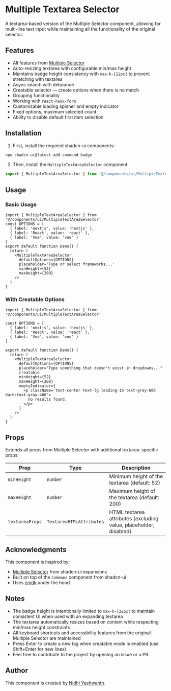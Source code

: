 # Multiple Textarea Selector

A textarea-based version of the Multiple Selector component, allowing for
multi-line text input while maintaining all the functionality of the original
selector.

## Features

- All features from
  [Multiple Selector](https://shadcnui-expansions.typeart.cc/docs/multiple-selector)
- Auto-resizing textarea with configurable min/max height
- Maintains badge height consistency with `max-h-[22px]` to prevent stretching
  with textarea
- Async search with debounce
- Creatable selector — create options when there is no match
- Grouping functionality
- Working with `react-hook-form`
- Customizable loading spinner and empty indicator
- Fixed options, maximum selected count
- Ability to disable default first item selection

## Installation

1. First, install the required shadcn-ui components:

```bash
npx shadcn-ui@latest add command badge
```

2. Then, install the `MultipleTextAreaSelector` component:

```typescript
import { MultipleTextAreaSelector } from '@/components/ui/MultipleTextAreaSelector'
```

## Usage

### Basic Usage

```tsx
import { MultipleTextAreaSelector } from '@/components/ui/MultipleTextAreaSelector'
const OPTIONS = [
  { label: 'nextjs', value: 'nextjs' },
  { label: 'React', value: 'react' },
  { label: 'Vue', value: 'vue' }
]
export default function Demo() {
  return (
    <MultipleTextAreaSelector
      defaultOptions={OPTIONS}
      placeholder='Type or select frameworks...'
      minHeight={52}
      maxHeight={200}
    />
  )
}
```

### With Creatable Options

```tsx
import { MultipleTextAreaSelector } from '@/components/ui/MultipleTextAreaSelector'

const OPTIONS = [
  { label: 'nextjs', value: 'nextjs' },
  { label: 'React', value: 'react' },
  { label: 'Vue', value: 'vue' }
]

export default function Demo() {
  return (
    <MultipleTextAreaSelector
      defaultOptions={OPTIONS}
      placeholder="Type something that doesn't exist in dropdowns..."
      creatable
      minHeight={52}
      maxHeight={200}
      emptyIndicator={
        <p className='text-center text-lg leading-10 text-gray-600 dark:text-gray-400'>
          no results found.
        </p>
      }
    />
  )
}
```

## Props

Extends all props from Multiple Selector with additional textarea-specific
props:

| Prop            | Type                     | Description                                                       |
| --------------- | ------------------------ | ----------------------------------------------------------------- |
| `minHeight`     | `number`                 | Minimum height of the textarea (default: 52)                      |
| `maxHeight`     | `number`                 | Maximum height of the textarea (default: 200)                     |
| `textareaProps` | `TextareaHTMLAttributes` | HTML textarea attributes (excluding value, placeholder, disabled) |

## Acknowledgments

This component is inspired by:

- [Multiple Selector](https://shadcnui-expansions.typeart.cc/docs/multiple-selector)
  from shadcn-ui expansions
- Built on top of the `Command` component from shadcn-ui
- Uses [cmdk](https://github.com/pacocoursey/cmdk) under the hood

## Notes

- The badge height is intentionally limited to `max-h-[22px]` to maintain
  consistent UI when used with an expanding textarea
- The textarea automatically resizes based on content while respecting min/max
  height constraints
- All keyboard shortcuts and accessibility features from the original Multiple
  Selector are maintained
- Press Enter to create a new tag when creatable mode is enabled (use
  Shift+Enter for new lines)
- Feel free to contribute to the project by opening an issue or a PR.

## Author

This component is created by
[Nidhi Yashwanth](https://github.com/nidhiyashwanth).
